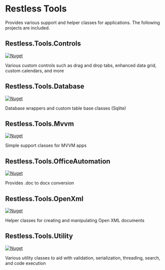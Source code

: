 ﻿# Restless Tools
Provides various support and helper classes for applications. The following projects are included.

## Restless.Tools.Controls
[![Nuget](https://img.shields.io/nuget/v/Restless.Tools.Controls.svg?style=flat-square)](https://www.nuget.org/packages/Restless.Tools.Controls/)

Various custom controls such as drag and drop tabs, enhanced data grid, custom calendars, and more

## Restless.Tools.Database
[![Nuget](https://img.shields.io/nuget/v/Restless.Tools.Database.svg?style=flat-square)](https://www.nuget.org/packages/Restless.Tools.Database/)

Database wrappers and custom table base classes (Sqlite)

## Restless.Tools.Mvvm
[![Nuget](https://img.shields.io/nuget/v/Restless.Tools.Mvvm.svg?style=flat-square)](https://www.nuget.org/packages/Restless.Tools.Mvvm/)

Simple support classes for MVVM apps

## Restless.Tools.OfficeAutomation
[![Nuget](https://img.shields.io/nuget/v/Restless.Tools.OfficeAutomation.svg?style=flat-square)](https://www.nuget.org/packages/Restless.Tools.OfficeAutomation/)

Provides .doc to docx conversion

## Restless.Tools.OpenXml
[![Nuget](https://img.shields.io/nuget/v/Restless.Tools.OpenXml.svg?style=flat-square)](https://www.nuget.org/packages/Restless.Tools.OpenXml/)

Helper classes for creating and manipulating Open XML documents

## Restless.Tools.Utility
[![Nuget](https://img.shields.io/nuget/v/Restless.Tools.Utility.svg?style=flat-square)](https://www.nuget.org/packages/Restless.Tools.Utility/)

Various utility classes to aid with validation, serialization, threading, search, and code execution
